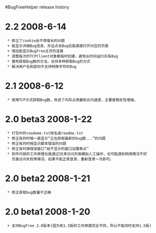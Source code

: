#BugFreeHelper release history

# 2.2 2008-6-14 #
```
 * 修正了cookie会不停增长的问题
 + 能显示详细Bug信息，并且点击Bug后能直接打开对应的页面
 + 增加能显示BugFree主页的连接
 * 调整每次的TCPClient对象都临时创建，避免长时间运行后有Bug
 * 重构获取Bug数的方法，支持多种获取Bug的方式
 * 解决用户名和密码不支持特殊字符的Bug
```

# 2.1 2008-6-12 #
```
 * 使用TCP方式获取Bug数，改进了内存占用量和访问速度，主要是稳定性增强。
```

# 2.0 beta3 2008-1-22 #
```
 * 打包中的reademe.txt改名成readme.txt
 * 修正有的时候一直显示“正在获取最新的bug数...”的问题
 * 修正有的时候显示脚本错误的问题 
 * 修正有时弹错误窗口“给不显示的窗口设置焦点”
 * 软件内部的工作原理也是通过IE来访问页面模拟人工操作，也可能遇到网络情况不好
   页面访问失败等情况。如果不能正常登录，重新登录一次即可。
```

# 2.0 beta2 2008-1-21 #
```
 * 修正获取bug数量不正确
```

# 2.0 beta1 2008-1-20 #
```
 + 支持BugFree 2.0版本(因为和1.5版的工作原理完全不同，所以不能同时支持1.5版)
```